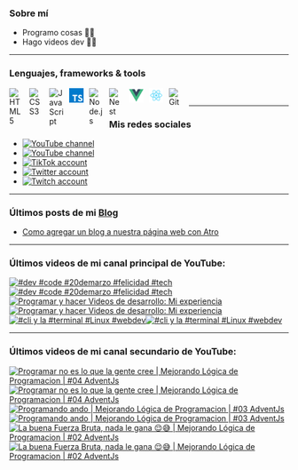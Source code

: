 ### Sobre mí
- Programo cosas 🧑‍💻
- Hago videos dev 🧑‍🏫

---
### Lenguajes, frameworks & tools

<img align="left" alt="HTML5" width="26px" src="https://cdn.jsdelivr.net/gh/devicons/devicon/icons/html5/html5-original.svg" style="padding-right:10px;" />
<img align="left" alt="CSS3" width="26px" src="https://cdn.jsdelivr.net/gh/devicons/devicon/icons/css3/css3-original.svg" style="padding-right:10px;" />
<img align="left" alt="JavaScript" width="26px" src="https://cdn.jsdelivr.net/gh/devicons/devicon/icons/javascript/javascript-original.svg" style="padding-right:10px;" />
<img align="left" alt="Typescript" width="26px" src="https://raw.githubusercontent.com/github/explore/80688e429a7d4ef2fca1e82350fe8e3517d3494d/topics/typescript/typescript.png" style="padding-right:10px;" />
<img align="left" alt="Node.js" width="26px" src="https://cdn.jsdelivr.net/gh/devicons/devicon/icons/nodejs/nodejs-original.svg" style="padding-right:10px;" />
<img align="left" alt="Nest" width="26px" src="https://avatars.githubusercontent.com/u/28507035?s=48&v=4" style="padding-right:10px;" />
<img align="left" alt="Vue" width="26px" src="https://raw.githubusercontent.com/github/explore/80688e429a7d4ef2fca1e82350fe8e3517d3494d/topics/vue/vue.png" style="padding-right:10px;" />
<img align="left" alt="React" width="26px" src="https://raw.githubusercontent.com/github/explore/80688e429a7d4ef2fca1e82350fe8e3517d3494d/topics/react/react.png" style="padding-right:10px;" />
<img align="left" alt="Git" width="26px" src="https://cdn.jsdelivr.net/gh/devicons/devicon/icons/git/git-original.svg" style="padding-right:10px;" />

<br>

---
### Mis redes sociales
 - [![YouTube channel](https://img.shields.io/youtube/channel/subscribers/UCRC7LM5vAZMxS8LSo0PKZng?style=social)](https://www.youtube.com/channel/UCRC7LM5vAZMxS8LSo0PKZng)
 - [![YouTube channel](https://img.shields.io/youtube/channel/subscribers/UCKMWXwHYoy920OFEN_BM5VQ?style=social)](https://www.youtube.com/@doneberdev)
 - [![TikTok account](https://img.shields.io/endpoint?logo=TikTok&style=social&url=https%3A%2F%2Fdoneber.dev%2Ftiktok-counter%2F)](https://www.tiktok.com/@doneberdev)
 - [![Twitter account](https://img.shields.io/twitter/follow/doneberdev?label=Followers&style=social)](https://twitter.com/doneberdev)
 - [![Twitch account](https://img.shields.io/twitch/status/doneberdev?style=social)](https://twitch.tv/doneberdev)
 
---
### Últimos posts de mi [Blog](https://doneber.dev/blog)

<!-- BLOG-POST-LIST:START -->
- [Como agregar un blog a nuestra página web con Atro](https://doneber.dev/blog/first-post/)
<!-- BLOG-POST-LIST:END -->
 
---
### Últimos videos de mi canal principal de YouTube:

<!-- BEGIN YOUTUBE-CARDS-FIRST -->
[![#dev #code #20demarzo #felicidad #tech](https://ytcards.demolab.com/?id=dN7uesqZAFo&title=%23dev+%23code+%2320demarzo+%23felicidad+%23tech&lang=en&timestamp=1710960162&background_color=%230f0f0f&title_color=%23ffffff&stats_color=%23dedede&max_title_lines=1&width=250&border_radius=5&duration=27 "#dev #code #20demarzo #felicidad #tech")](https://www.youtube.com/watch?v=dN7uesqZAFo#gh-dark-mode-only)[![#dev #code #20demarzo #felicidad #tech](https://ytcards.demolab.com/?id=dN7uesqZAFo&title=%23dev+%23code+%2320demarzo+%23felicidad+%23tech&lang=en&timestamp=1710960162&background_color=%230d1117&title_color=%23ffffff&stats_color=%23dedede&max_title_lines=1&width=250&border_radius=5&duration=27 "#dev #code #20demarzo #felicidad #tech")](https://www.youtube.com/watch?v=dN7uesqZAFo#gh-light-mode-only)
[![Programar y hacer Videos de desarrollo: Mi experiencia](https://ytcards.demolab.com/?id=ZS8YIceH68I&title=Programar+y+hacer+Videos+de+desarrollo%3A+Mi+experiencia&lang=en&timestamp=1707165785&background_color=%230f0f0f&title_color=%23ffffff&stats_color=%23dedede&max_title_lines=1&width=250&border_radius=5&duration=604 "Programar y hacer Videos de desarrollo: Mi experiencia")](https://www.youtube.com/watch?v=ZS8YIceH68I#gh-dark-mode-only)[![Programar y hacer Videos de desarrollo: Mi experiencia](https://ytcards.demolab.com/?id=ZS8YIceH68I&title=Programar+y+hacer+Videos+de+desarrollo%3A+Mi+experiencia&lang=en&timestamp=1707165785&background_color=%230d1117&title_color=%23ffffff&stats_color=%23dedede&max_title_lines=1&width=250&border_radius=5&duration=604 "Programar y hacer Videos de desarrollo: Mi experiencia")](https://www.youtube.com/watch?v=ZS8YIceH68I#gh-light-mode-only)
[![#cli y la #terminal #Linux #webdev](https://ytcards.demolab.com/?id=bCUtGyGSQ8c&title=%23cli+y+la+%23terminal+%23Linux+%23webdev&lang=en&timestamp=1705118475&background_color=%230f0f0f&title_color=%23ffffff&stats_color=%23dedede&max_title_lines=1&width=250&border_radius=5&duration=54 "#cli y la #terminal #Linux #webdev")](https://www.youtube.com/watch?v=bCUtGyGSQ8c#gh-dark-mode-only)[![#cli y la #terminal #Linux #webdev](https://ytcards.demolab.com/?id=bCUtGyGSQ8c&title=%23cli+y+la+%23terminal+%23Linux+%23webdev&lang=en&timestamp=1705118475&background_color=%230d1117&title_color=%23ffffff&stats_color=%23dedede&max_title_lines=1&width=250&border_radius=5&duration=54 "#cli y la #terminal #Linux #webdev")](https://www.youtube.com/watch?v=bCUtGyGSQ8c#gh-light-mode-only)
<!-- END YOUTUBE-CARDS-FIRST -->

---
### Últimos videos de mi canal secundario de YouTube:

<!-- BEGIN YOUTUBE-CARDS-SECOND -->
[![Programar no es lo que la gente cree | Mejorando Lógica de Programacion | #04 AdventJs](https://ytcards.demolab.com/?id=3aUta7g_EZc&title=Programar+no+es+lo+que+la+gente+cree+%7C+Mejorando+L%C3%B3gica+de+Programacion+%7C+%2304+AdventJs&lang=en&timestamp=1719518401&background_color=%230f0f0f&title_color=%23ffffff&stats_color=%23dedede&max_title_lines=1&width=250&border_radius=5&duration=1793 "Programar no es lo que la gente cree | Mejorando Lógica de Programacion | #04 AdventJs")](https://www.youtube.com/watch?v=3aUta7g_EZc#gh-dark-mode-only)[![Programar no es lo que la gente cree | Mejorando Lógica de Programacion | #04 AdventJs](https://ytcards.demolab.com/?id=3aUta7g_EZc&title=Programar+no+es+lo+que+la+gente+cree+%7C+Mejorando+L%C3%B3gica+de+Programacion+%7C+%2304+AdventJs&lang=en&timestamp=1719518401&background_color=%230d1117&title_color=%23ffffff&stats_color=%23dedede&max_title_lines=1&width=250&border_radius=5&duration=1793 "Programar no es lo que la gente cree | Mejorando Lógica de Programacion | #04 AdventJs")](https://www.youtube.com/watch?v=3aUta7g_EZc#gh-light-mode-only)
[![Programando ando | Mejorando Lógica de Programacion | #03 AdventJs](https://ytcards.demolab.com/?id=tZcjMGUWLLI&title=Programando+ando+%7C+Mejorando+L%C3%B3gica+de+Programacion+%7C+%2303+AdventJs&lang=en&timestamp=1719173557&background_color=%230f0f0f&title_color=%23ffffff&stats_color=%23dedede&max_title_lines=1&width=250&border_radius=5&duration=769 "Programando ando | Mejorando Lógica de Programacion | #03 AdventJs")](https://www.youtube.com/watch?v=tZcjMGUWLLI#gh-dark-mode-only)[![Programando ando | Mejorando Lógica de Programacion | #03 AdventJs](https://ytcards.demolab.com/?id=tZcjMGUWLLI&title=Programando+ando+%7C+Mejorando+L%C3%B3gica+de+Programacion+%7C+%2303+AdventJs&lang=en&timestamp=1719173557&background_color=%230d1117&title_color=%23ffffff&stats_color=%23dedede&max_title_lines=1&width=250&border_radius=5&duration=769 "Programando ando | Mejorando Lógica de Programacion | #03 AdventJs")](https://www.youtube.com/watch?v=tZcjMGUWLLI#gh-light-mode-only)
[![La buena Fuerza Bruta, nada le gana 😌😅 | Mejorando Lógica de Programacion | #02 AdventJs](https://ytcards.demolab.com/?id=l9KowT_3cAo&title=La+buena+Fuerza+Bruta%2C+nada+le+gana+%F0%9F%98%8C%F0%9F%98%85+%7C+Mejorando+L%C3%B3gica+de+Programacion+%7C+%2302+AdventJs&lang=en&timestamp=1718748839&background_color=%230f0f0f&title_color=%23ffffff&stats_color=%23dedede&max_title_lines=1&width=250&border_radius=5&duration=1114 "La buena Fuerza Bruta, nada le gana 😌😅 | Mejorando Lógica de Programacion | #02 AdventJs")](https://www.youtube.com/watch?v=l9KowT_3cAo#gh-dark-mode-only)[![La buena Fuerza Bruta, nada le gana 😌😅 | Mejorando Lógica de Programacion | #02 AdventJs](https://ytcards.demolab.com/?id=l9KowT_3cAo&title=La+buena+Fuerza+Bruta%2C+nada+le+gana+%F0%9F%98%8C%F0%9F%98%85+%7C+Mejorando+L%C3%B3gica+de+Programacion+%7C+%2302+AdventJs&lang=en&timestamp=1718748839&background_color=%230d1117&title_color=%23ffffff&stats_color=%23dedede&max_title_lines=1&width=250&border_radius=5&duration=1114 "La buena Fuerza Bruta, nada le gana 😌😅 | Mejorando Lógica de Programacion | #02 AdventJs")](https://www.youtube.com/watch?v=l9KowT_3cAo#gh-light-mode-only)
<!-- END YOUTUBE-CARDS-SECOND -->